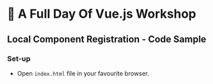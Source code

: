 # 💪 A Full Day Of Vue.js Workshop

## Local Component Registration - Code Sample

### Set-up

- Open `index.html` file in your favourite browser.
